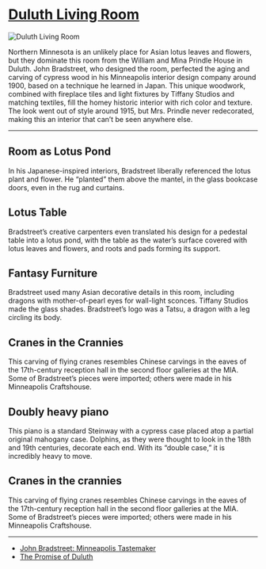 # [Duluth Living Room](http://artsmia.github.io/griot/#/o/G320)
![Duluth Living Room](http://api.artsmia.org/images/G320/large.jpg)

Northern Minnesota is an unlikely place for Asian lotus leaves and flowers, but they dominate this room from the William and Mina Prindle House in Duluth. John Bradstreet, who designed the room, perfected the aging and carving of cypress wood in his Minneapolis interior design company around 1900, based on a technique he learned in Japan. This unique woodwork, combined with fireplace tiles and light fixtures by Tiffany Studios and matching textiles, fill the homey historic interior with rich color and texture. The look went out of style around 1915, but Mrs. Prindle never redecorated, making this an interior that can’t be seen anywhere else.

---

## Room as Lotus Pond

In his Japanese-inspired interiors, Bradstreet liberally referenced the lotus plant and flower. He “planted” them above the mantel, in the glass bookcase doors, even in the rug and curtains.

## Lotus Table

Bradstreet’s creative carpenters even translated his design for a pedestal table into a lotus pond, with the table as the water’s surface covered with lotus leaves and flowers, and roots and pads forming its support.

## Fantasy Furniture

Bradstreet used many Asian decorative details in this room, including dragons with mother-of-pearl eyes for wall-light sconces. Tiffany Studios made the glass shades. Bradstreet’s logo was a Tatsu, a dragon with a leg circling its body.

## Cranes in the Crannies

This carving of flying cranes resembles Chinese carvings in the eaves of the 17th-century reception hall in the second floor galleries at the MIA. Some of Bradstreet’s pieces were imported; others were made in his Minneapolis Craftshouse.

## Doubly heavy piano

This piano is a standard Steinway with a cypress case placed atop a partial original mahogany case. Dolphins, as they were thought to look in the 18th and 19th centuries, decorate each end. With its “double case,” it is incredibly heavy to move.

## Cranes in the crannies

This carving of flying cranes resembles Chinese carvings in the eaves of the 17th-century reception hall in the second floor galleries at the MIA. Some of Bradstreet’s pieces were imported; others were made in his Minneapolis Craftshouse.

---

* [John Bradstreet: Minneapolis Tastemaker](../stories/john-bradstreet-minneapolis-tastemaker.md)
* [The Promise of Duluth](../stories/the-promise-of-duluth.md)
